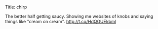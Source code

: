Title: chirp

The better half getting saucy. Showing me websites of knobs and saying things like "cream on cream". <a href="http://t.co/HdQGUEkbml">http://t.co/HdQGUEkbml</a>
